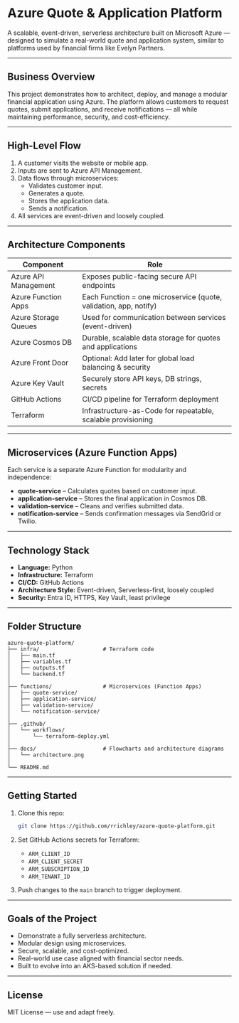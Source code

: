 # Azure Quote & Application Platform

A scalable, event-driven, serverless architecture built on Microsoft Azure — designed to simulate a real-world quote and application system, similar to platforms used by financial firms like Evelyn Partners.

---

## Business Overview

This project demonstrates how to architect, deploy, and manage a modular financial application using Azure. The platform allows customers to request quotes, submit applications, and receive notifications — all while maintaining performance, security, and cost-efficiency.

---

## High-Level Flow

1. A customer visits the website or mobile app.
2. Inputs are sent to Azure API Management.
3. Data flows through microservices:
   - Validates customer input.
   - Generates a quote.
   - Stores the application data.
   - Sends a notification.
4. All services are event-driven and loosely coupled.

---

## Architecture Components

| Component               | Role                                                                 |
|-------------------------|----------------------------------------------------------------------|
| Azure API Management    | Exposes public-facing secure API endpoints                           |
| Azure Function Apps     | Each Function = one microservice (quote, validation, app, notify)    |
| Azure Storage Queues    | Used for communication between services (event-driven)               |
| Azure Cosmos DB         | Durable, scalable data storage for quotes and applications           |
| Azure Front Door        | Optional: Add later for global load balancing & security             |
| Azure Key Vault         | Securely store API keys, DB strings, secrets                         |
| GitHub Actions          | CI/CD pipeline for Terraform deployment                              |
| Terraform               | Infrastructure-as-Code for repeatable, scalable provisioning         |

---

## Microservices (Azure Function Apps)

Each service is a separate Azure Function for modularity and independence:

- **quote-service** – Calculates quotes based on customer input.
- **application-service** – Stores the final application in Cosmos DB.
- **validation-service** – Cleans and verifies submitted data.
- **notification-service** – Sends confirmation messages via SendGrid or Twilio.

---

## Technology Stack

- **Language:** Python
- **Infrastructure:** Terraform
- **CI/CD:** GitHub Actions
- **Architecture Style:** Event-driven, Serverless-first, loosely coupled
- **Security:** Entra ID, HTTPS, Key Vault, least privilege

---

## Folder Structure

```
azure-quote-platform/
├── infra/                    # Terraform code
│   ├── main.tf
│   ├── variables.tf
│   ├── outputs.tf
│   └── backend.tf
│
├── functions/                # Microservices (Function Apps)
│   ├── quote-service/
│   ├── application-service/
│   ├── validation-service/
│   └── notification-service/
│
├── .github/
│   └── workflows/
│       └── terraform-deploy.yml
│
├── docs/                     # Flowcharts and architecture diagrams
│   └── architecture.png
│
└── README.md
```

---

## Getting Started

1. Clone this repo:

   ```bash
   git clone https://github.com/rrichley/azure-quote-platform.git
   ```

2. Set GitHub Actions secrets for Terraform:
   - `ARM_CLIENT_ID`
   - `ARM_CLIENT_SECRET`
   - `ARM_SUBSCRIPTION_ID`
   - `ARM_TENANT_ID`

3. Push changes to the `main` branch to trigger deployment.

---

## Goals of the Project

- Demonstrate a fully serverless architecture.
- Modular design using microservices.
- Secure, scalable, and cost-optimized.
- Real-world use case aligned with financial sector needs.
- Built to evolve into an AKS-based solution if needed.

---

## License

MIT License — use and adapt freely.
